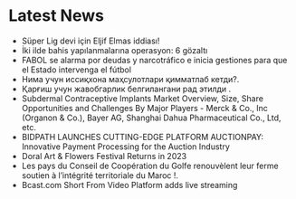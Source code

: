 # Latest News
-  Süper Lig devi için Eljif Elmas iddiası!
-  İki ilde bahis yapılanmalarına operasyon: 6 gözaltı
-  FABOL se alarma por deudas y narcotráfico e inicia gestiones para que el Estado intervenga el fútbol
-  Нима учун иссиқхона маҳсулотлари қимматлаб кетди?.
-  Қарғиш учун жавобгарлик белгилангани рад этилди .
-  Subdermal Contraceptive Implants Market Overview, Size, Share Opportunities and Challenges By Major Players - Merck & Co., Inc (Organon & Co.), Bayer AG, Shanghai Dahua Pharmaceutical Co., Ltd, etc.
-  BIDPATH LAUNCHES CUTTING-EDGE PLATFORM AUCTIONPAY: Innovative Payment Processing for the Auction Industry
-  Doral Art & Flowers Festival Returns in 2023
-  Les pays du Conseil de Coopération du Golfe renouvèlent leur ferme soutien à l’intégrité territoriale du Maroc !.
-  Bcast.com Short From Video Platform adds live streaming
